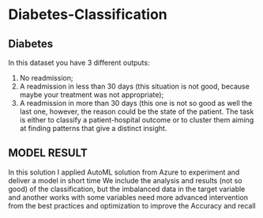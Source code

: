 # Diabetes-Classification
## Diabetes
In this dataset you have 3 different outputs:
1. No readmission;
2. A readmission in less than 30 days (this situation is not good, because maybe
your treatment was not appropriate);
3. A readmission in more than 30 days (this one is not so good as well the last
one, however, the reason could be the state of the patient.
The task is either to classify a patient-hospital outcome or to cluster them aiming at
finding patterns that give a distinct insight.

## MODEL RESULT
In this solution I applied AutoML solution from Azure to experiment and deliver a model in short time
We include the analysis and results (not so good) of the classification, but the imbalanced data in the target variable and another works with some variables need more advanced intervention from the best practices and optimization to improve the Accuracy and recall

